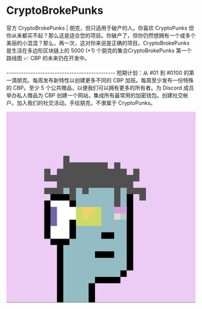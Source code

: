 # CryptoBrokePunks

官方 CryptoBrokePunks | 朋克，但只适用于破产的人。你喜欢 CryptoPunks 但你从来都买不起？那么这是适合您的项目。你破产了，但你仍然想拥有一个或多个美丽的小混混？那么，再一次，这对你来说是正确的项目。CryptoBrokePunks 是生活在多边形区块链上的 5000 (+1) 个朋克的集合CryptoBrokePunks 第一个路线图 📈 CBP 的未来仍在开发中。

--------------------------------------------- 短期计划：从 #01 到 #0100 的第一滴朋克。每周发布新特性以创建更多不同的 CBP 加班。每周至少发布一份特殊的 CBP。至少 5 个公共赠品，以便我们可以拥有更多的所有者。为 Discord 成员举办私人赠品为 CBP 创建一个网站，集成所有最常用的加密钱包。创建社交帐户。加入我们的社交活动。手绘朋克。不隶属于 CryptoPunks。

![nft](1.png)
